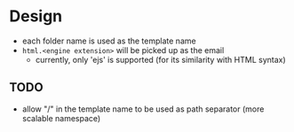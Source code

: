 # Design

- each folder name is used as the template name
- `html.<engine extension>` will be picked up as the email 
  - currently, only 'ejs' is supported (for its similarity with HTML syntax)

## TODO 

- allow "/" in the template name to be used as path separator (more scalable namespace)
